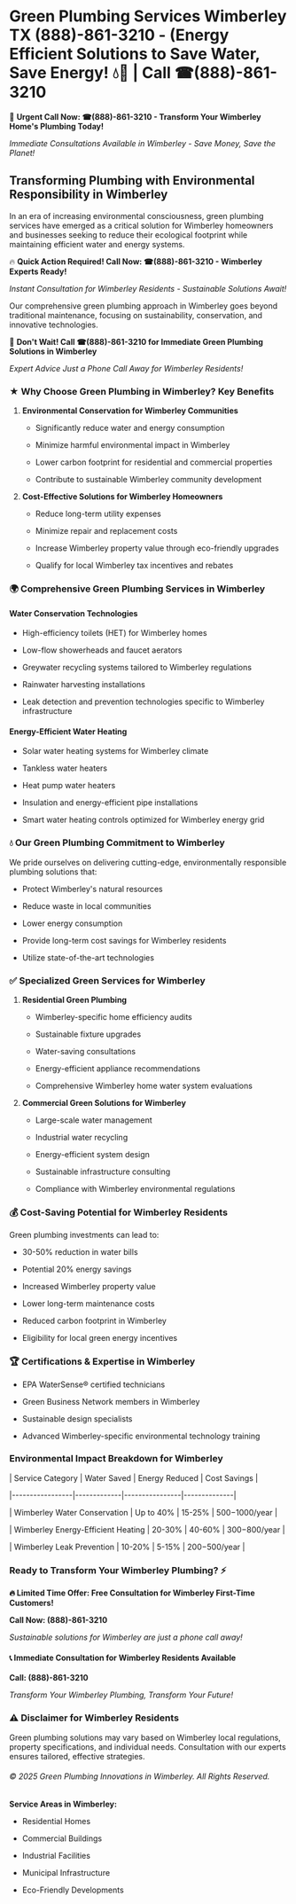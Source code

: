 # Green Plumbing Services Wimberley TX (888)-861-3210 - (Energy Efficient Solutions to Save Water, Save Energy! 💧🌿 | Call ☎(888)-861-3210

🚨 **Urgent Call Now: ☎(888)-861-3210 - Transform Your Wimberley Home's Plumbing Today!**
*Immediate Consultations Available in Wimberley - Save Money, Save the Planet!*

## Transforming Plumbing with Environmental Responsibility in Wimberley

In an era of increasing environmental consciousness, green plumbing services have emerged as a critical solution for Wimberley homeowners and businesses seeking to reduce their ecological footprint while maintaining efficient water and energy systems. 

🔥 **Quick Action Required! Call Now: ☎(888)-861-3210 - Wimberley Experts Ready!**
*Instant Consultation for Wimberley Residents - Sustainable Solutions Await!*

Our comprehensive green plumbing approach in Wimberley goes beyond traditional maintenance, focusing on sustainability, conservation, and innovative technologies.

🚨 **Don't Wait! Call ☎(888)-861-3210 for Immediate Green Plumbing Solutions in Wimberley**
*Expert Advice Just a Phone Call Away for Wimberley Residents!*

### ★ Why Choose Green Plumbing in Wimberley? Key Benefits

1. **Environmental Conservation for Wimberley Communities** 
   - Significantly reduce water and energy consumption
   - Minimize harmful environmental impact in Wimberley
   - Lower carbon footprint for residential and commercial properties
   - Contribute to sustainable Wimberley community development

2. **Cost-Effective Solutions for Wimberley Homeowners** 
   - Reduce long-term utility expenses
   - Minimize repair and replacement costs
   - Increase Wimberley property value through eco-friendly upgrades
   - Qualify for local Wimberley tax incentives and rebates

### 🌍 Comprehensive Green Plumbing Services in Wimberley

#### Water Conservation Technologies
- High-efficiency toilets (HET) for Wimberley homes
- Low-flow showerheads and faucet aerators
- Greywater recycling systems tailored to Wimberley regulations
- Rainwater harvesting installations
- Leak detection and prevention technologies specific to Wimberley infrastructure

#### Energy-Efficient Water Heating
- Solar water heating systems for Wimberley climate
- Tankless water heaters
- Heat pump water heaters
- Insulation and energy-efficient pipe installations
- Smart water heating controls optimized for Wimberley energy grid

### 💧 Our Green Plumbing Commitment to Wimberley

We pride ourselves on delivering cutting-edge, environmentally responsible plumbing solutions that:
- Protect Wimberley's natural resources
- Reduce waste in local communities
- Lower energy consumption
- Provide long-term cost savings for Wimberley residents
- Utilize state-of-the-art technologies

### ✅ Specialized Green Services for Wimberley

1. **Residential Green Plumbing**
   - Wimberley-specific home efficiency audits
   - Sustainable fixture upgrades
   - Water-saving consultations
   - Energy-efficient appliance recommendations
   - Comprehensive Wimberley home water system evaluations

2. **Commercial Green Solutions for Wimberley**
   - Large-scale water management
   - Industrial water recycling
   - Energy-efficient system design
   - Sustainable infrastructure consulting
   - Compliance with Wimberley environmental regulations

### 💰 Cost-Saving Potential for Wimberley Residents

Green plumbing investments can lead to:
- 30-50% reduction in water bills
- Potential 20% energy savings
- Increased Wimberley property value
- Lower long-term maintenance costs
- Reduced carbon footprint in Wimberley
- Eligibility for local green energy incentives

### 🏆 Certifications & Expertise in Wimberley

- EPA WaterSense® certified technicians
- Green Business Network members in Wimberley
- Sustainable design specialists
- Advanced Wimberley-specific environmental technology training

### Environmental Impact Breakdown for Wimberley

| Service Category | Water Saved | Energy Reduced | Cost Savings |
|-----------------|-------------|----------------|--------------|
| Wimberley Water Conservation | Up to 40% | 15-25% | $500-$1000/year |
| Wimberley Energy-Efficient Heating | 20-30% | 40-60% | $300-$800/year |
| Wimberley Leak Prevention | 10-20% | 5-15% | $200-$500/year |

### Ready to Transform Your Wimberley Plumbing? ⚡

**🔥 Limited Time Offer: Free Consultation for Wimberley First-Time Customers!**

**Call Now: (888)-861-3210**
*Sustainable solutions for Wimberley are just a phone call away!*

#### 📞 Immediate Consultation for Wimberley Residents Available

**Call: (888)-861-3210**
*Transform Your Wimberley Plumbing, Transform Your Future!*

### ⚠️ Disclaimer for Wimberley Residents

Green plumbing solutions may vary based on Wimberley local regulations, property specifications, and individual needs. Consultation with our experts ensures tailored, effective strategies.

###### © 2025 Green Plumbing Innovations in Wimberley. All Rights Reserved.

**Service Areas in Wimberley:** 
- Residential Homes
- Commercial Buildings
- Industrial Facilities
- Municipal Infrastructure
- Eco-Friendly Developments